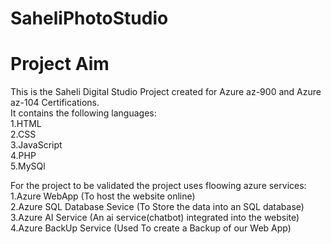 # SaheliPhotoStudio

# Project Aim





This is the Saheli Digital Studio Project created for Azure az-900 and Azure az-104 Certifications.<br>
It contains the following languages:<br>
1.HTML<br>
2.CSS<br>
3.JavaScript<br>
4.PHP<br>
5.MySQl<br>

For the project to be validated the project uses floowing azure services:<br>
1.Azure WebApp  (To host the website online)<br>
2.Azure SQL Database Sevice (To Store the data into an SQL database)<br>
3.Azure AI Service (An ai service(chatbot) integrated into the website)<br>
4.Azure BackUp Service (Used To create a Backup of our Web App)<br>

